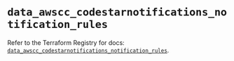 # `data_awscc_codestarnotifications_notification_rules`

Refer to the Terraform Registry for docs: [`data_awscc_codestarnotifications_notification_rules`](https://registry.terraform.io/providers/hashicorp/awscc/0.70.0/docs/data-sources/codestarnotifications_notification_rules).

